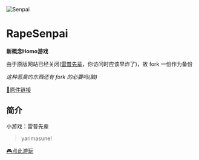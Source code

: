 <p>

  ![Senpai](https://github.com/AaBbCcDd1919/RapeSenpai/blob/main/static/image/ClickBefore.png?raw=true#pic_center)

</p>

<div>

  # RapeSenpai
  **新概念Homo游戏**

  由于原版网站已经关闭([雷普先辈](https://xiaohuang257.github.io/RapeSenpai/index.html)，你访问时应该早炸了)，故 fork 一份作为备份

  <i>这种恶臭的东西还有 fork 的必要吗(脑)</i>

  [📎原件链接](https://github.com/Xiaohuang257/RapeSenpai)

</div>

## 简介
小游戏：雷普先辈

> yarimasune!

[🎮点此游玩](https://aabbccdd1919.github.io/RapeSenpai/)
